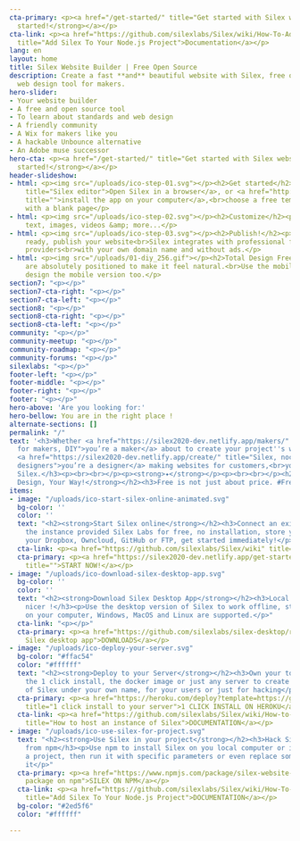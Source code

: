 ```yaml
---
cta-primary: <p><a href="/get-started/" title="Get started with Silex website builder"><strong>Get
  started!</strong></a></p>
cta-link: <p><a href="https://github.com/silexlabs/Silex/wiki/How-To-Add-Silex-To-Your-Node.js-Project"
  title="Add Silex To Your Node.js Project">Documentation</a></p>
lang: en
layout: home
title: Silex Website Builder | Free Open Source
description: Create a fast **and** beautiful website with Silex, free open source
  web design tool for makers.
hero-slider:
- Your website builder
- A free and open source tool
- To learn about standards and web design
- A friendly community
- A Wix for makers like you
- A hackable Unbounce alternative
- An Adobe muse successor
hero-cta: <p><a href="/get-started/" title="Get started with Silex website builder"><strong>Get
  started!</strong></a></p>
header-slideshow:
- html: <p><img src="/uploads/ico-step-01.svg"></p><h2>Get started</h2><p><a href="http://localhost:8080/get-started/"
    title="Silex editor">Open Silex in a browser</a>, or <a href="http://localhost:8080/makers/"
    title="">install the app on your computer</a>,<br>choose a free template or start
    with a blank page</p>
- html: <p><img src="/uploads/ico-step-02.svg"></p><h2>Customize</h2><p>you can add
    text, images, videos &amp; more...</p>
- html: <p><img src="/uploads/ico-step-03.svg"></p><h2>Publish!</h2><p>When you are
    ready, publish your website<br>Silex integrates with professional free hosting
    providers<br>with your own domain name and without ads.</p>
- html: <p><img src="/uploads/01-diy_256.gif"></p><h2>Total Design Freedom, DIY!</h2><p>Elements
    are absolutely positioned to make it feel natural.<br>Use the mobile editor to
    design the mobile version too.</p>
section7: "<p></p>"
section7-cta-right: "<p></p>"
section7-cta-left: "<p></p>"
section8: "<p></p>"
section8-cta-right: "<p></p>"
section8-cta-left: "<p></p>"
community: "<p></p>"
community-meetup: "<p></p>"
community-roadmap: "<p></p>"
community-forums: "<p></p>"
silexlabs: "<p></p>"
footer-left: "<p></p>"
footer-middle: "<p></p>"
footer-right: "<p></p>"
footer: "<p></p>"
hero-above: 'Are you looking for:'
hero-bellow: You are in the right place !
alternate-sections: []
permalink: "/"
text: '<h3>Whether <a href="https://silex2020-dev.netlify.app/makers/" title="Silex
  for makers, DIY">you’re a maker</a> about to create your project''s website<br>or
  <a href="https://silex2020-dev.netlify.app/create/" title="Silex, nocode tool for
  designers">you’re a designer</a> making websites for customers,<br>you will love
  Silex.</h3><p><br><br></p><p><strong>✦</strong></p><p><br><br></p><h2><strong>Your
  Design, Your Way!</strong></h2><h3>Free is not just about price. #Freedom.</h3><p><strong><br></strong></p>'
items:
- image: "/uploads/ico-start-silex-online-animated.svg"
  bg-color: ''
  color: ''
  text: "<h2><strong>Start Silex online</strong></h2><h3>Connect an existing account</h3><p>Use
    the instance provided Silex Labs for free, no installation, store your data in
    your Dropbox, Owncloud, GitHub or FTP, get started immediately!</p>"
  cta-link: <p><a href="https://github.com/silexlabs/Silex/wiki" title="">DOCUMENTATION</a></p>
  cta-primary: <p><a href="https://silex2020-dev.netlify.app/get-started/#online"
    title="">START NOW!</a></p>
- image: "/uploads/ico-download-silex-desktop-app.svg"
  bg-color: ''
  color: ''
  text: "<h2><strong>Download Silex Desktop App</strong></h2><h3>Local is faster and
    nicer !</h3><p>Use the desktop version of Silex to work offline, store your data
    on your computer, Windows, MacOS and Linux are supported.</p>"
  cta-link: "<p></p>"
  cta-primary: <p><a href="https://github.com/silexlabs/silex-desktop/releases" title="Download
    Silex desktop app">DOWNLOADS</a></p>
- image: "/uploads/ico-deploy-your-server.svg"
  bg-color: "#ffac54"
  color: "#ffffff"
  text: "<h2><strong>Deploy to your Server</strong></h2><h3>Own your tools !</h3><p>Use
    the 1 click install, the docker image or just any server to create an instance
    of Silex under your own name, for your users or just for hacking</p>"
  cta-primary: <p><a href="https://heroku.com/deploy?template=https://github.com/silexlabs/Silex/tree/master"
    title="1 click install to your server">1 CLICK INSTALL ON HEROKU</a></p>
  cta-link: <p><a href="https://github.com/silexlabs/Silex/wiki/How-to-Host-An-Instance-of-Silex#host-an-instance-of-silex-on-a-web-server"
    title="How to host an instance of Silex">DOCUMENTATION</a></p>
- image: "/uploads/ico-use-silex-for-project.svg"
  text: "<h2><strong>Use Silex in your project</strong></h2><h3>Hack Silex, get it
    from npm</h3><p>Use npm to install Silex on you local computer or include it in
    a project, then run it with specific parameters or even replace some parts of
    it</p>"
  cta-primary: <p><a href="https://www.npmjs.com/package/silex-website-builder" title="Silex
    package on npm">SILEX ON NPM</a></p>
  cta-link: <p><a href="https://github.com/silexlabs/Silex/wiki/How-To-Add-Silex-To-Your-Node.js-Project"
    title="Add Silex To Your Node.js Project">DOCUMENTATION</a></p>
  bg-color: "#2ed5f6"
  color: "#ffffff"

---
```

